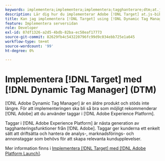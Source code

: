 ```yaml
---
keywords: implementera;implementera;implementera;tagghanterare;dtm;at.js;dynamisk tagghantering
description: Lär dig hur du implementerar Adobe [!DNL Target] at.js-biblioteket med hjälp av den gamla Dynamic Tag Management (DTM). Adobe Launch är den metod som rekommenderas för implementering av [!DNL Target].
title: Kan jag implementera [!DNL Target] using [!DNL Dynamic Tag Manager] (DTM)?
feature: Implementera serversidan
role: Developer
exl-id: 87df1326-a2d5-4bdb-82ba-ec58eaf17773
source-git-commit: 82629fb4c543220796fc99d9c034ebb725e1a645
workflow-type: tm+mt
source-wordcount: '99'
ht-degree: 0%

---
```


# Implementera [!DNL Target] med [!DNL Dynamic Tag Manager] (DTM)

[!DNL Adobe Dynamic Tag Manager] är en äldre produkt och stöds inte längre. För att implementeringen ska bli så bra som möjligt rekommenderar [!DNL Adobe] att du använder taggar i [!DNL Adobe Experience Platform].

Taggar i [!DNL Adobe Experience Platform] är nästa generation av tagghanteringsfunktioner från [!DNL Adobe]. Taggar ger kunderna ett enkelt sätt att driftsätta och hantera de analys-, marknadsförings- och annonstaggar som behövs för att skapa relevanta kundupplevelser.

Mer information finns i [Implementera [!DNL Target] med [!DNL Adobe Platform Launch]](/help/c-implementing-target/c-implementing-target-for-client-side-web/how-to-deployatjs/cmp-implementing-target-using-adobe-launch.md).

